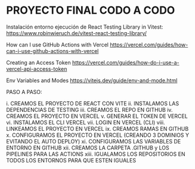 # PROYECTO FINAL CODO A CODO

Instalación entorno ejecución de React Testing Library in Vitest:
https://www.robinwieruch.de/vitest-react-testing-library/

How can I use GitHub Actions with Vercel
https://vercel.com/guides/how-can-i-use-github-actions-with-vercel

Creating an Access Token
https://vercel.com/guides/how-do-i-use-a-vercel-api-access-token

Env Variables and Modes
https://vitejs.dev/guide/env-and-mode.html

PASO A PASO:

i.     CREAMOS EL PROYECTO DE REACT CON VITE
ii.    INSTALAMOS LAS DEPENDENCIAS DE TESTING
iii.   CREAMOS EL REPO EN GITHUB
iv.    CREAMOS EL PROYECTO EN VERCEL
v.     GENERAR EL TOKEN DE VERCEL
vi.    INSTALAMOS EL CLI VERCEL
vii.   LOGIN EN VERCEL (CLI)
viii. LINKEAMOS EL PROYECTO EN VERCEL
ix.   CREAMOS RAMAS EN GITHUB
x.    CONFIGURAMOS EL PROYECTO EN VERCEL (CREANDO 3 DOMINIOS Y EVITANDO EL AUTO DEPLOY)
xi.   CONFIGURAMOS LAS VARIABLES DE ENTORNO EN GITHUB
xii.  CREAMOS LA CARPETA .GITHUB y LOS PIPELINES PARA LAS ACTIONS
xiii. IGUALAMOS LOS REPOSITORIOS EN TODOS LOS ENTORNOS PARA QUE ESTEN IGUALES
